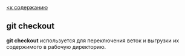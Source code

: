 [<к содержанию](./readme.md)

## git checkout

**git checkout** используется для переключения веток и выгрузки их содержимого в рабочую директорию.
